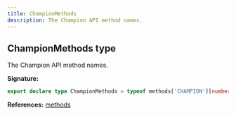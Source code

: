 ```yaml
---
title: ChampionMethods
description: The Champion API method names.
---
```


## ChampionMethods type

The Champion API method names.

**Signature:**

```ts
export declare type ChampionMethods = typeof methods['CHAMPION'][number];
```

**References:** [methods](/api/methods.md)

